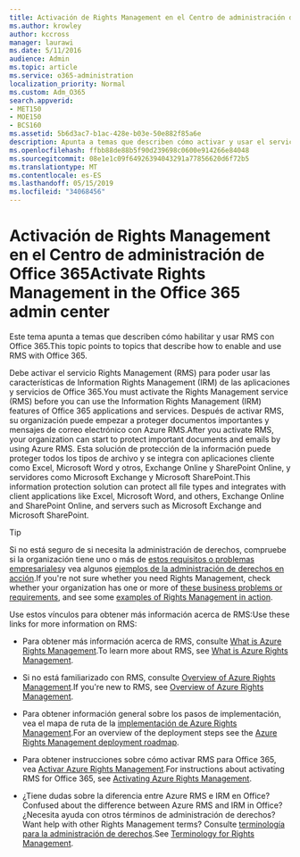 ```yaml
---
title: Activación de Rights Management en el Centro de administración de Office 365
ms.author: krowley
author: kccross
manager: laurawi
ms.date: 5/11/2016
audience: Admin
ms.topic: article
ms.service: o365-administration
localization_priority: Normal
ms.custom: Adm_O365
search.appverid:
- MET150
- MOE150
- BCS160
ms.assetid: 5b6d3ac7-b1ac-428e-b03e-50e882f85a6e
description: Apunta a temas que describen cómo activar y usar el servicio de administración de derechos con Office 365.
ms.openlocfilehash: ffbb88de88b5f90d239698c0600e914266e84048
ms.sourcegitcommit: 08e1e1c09f64926394043291a77856620d6f72b5
ms.translationtype: MT
ms.contentlocale: es-ES
ms.lasthandoff: 05/15/2019
ms.locfileid: "34068456"
---
```

# <a name="activate-rights-management-in-the-office-365-admin-center"></a><span data-ttu-id="be14c-103">Activación de Rights Management en el Centro de administración de Office 365</span><span class="sxs-lookup"><span data-stu-id="be14c-103">Activate Rights Management in the Office 365 admin center</span></span>

<span data-ttu-id="be14c-104">Este tema apunta a temas que describen cómo habilitar y usar RMS con Office 365.</span><span class="sxs-lookup"><span data-stu-id="be14c-104">This topic points to topics that describe how to enable and use RMS with Office 365.</span></span>
  
<span data-ttu-id="be14c-105">Debe activar el servicio Rights Management (RMS) para poder usar las características de Information Rights Management (IRM) de las aplicaciones y servicios de Office 365.</span><span class="sxs-lookup"><span data-stu-id="be14c-105">You must activate the Rights Management service (RMS) before you can use the Information Rights Management (IRM) features of Office 365 applications and services.</span></span> <span data-ttu-id="be14c-106">Después de activar RMS, su organización puede empezar a proteger documentos importantes y mensajes de correo electrónico con Azure RMS.</span><span class="sxs-lookup"><span data-stu-id="be14c-106">After you activate RMS, your organization can start to protect important documents and emails by using Azure RMS.</span></span> <span data-ttu-id="be14c-107">Esta solución de protección de la información puede proteger todos los tipos de archivo y se integra con aplicaciones cliente como Excel, Microsoft Word y otros, Exchange Online y SharePoint Online, y servidores como Microsoft Exchange y Microsoft SharePoint.</span><span class="sxs-lookup"><span data-stu-id="be14c-107">This information protection solution can protect all file types and integrates with client applications like Excel, Microsoft Word, and others, Exchange Online and SharePoint Online, and servers such as Microsoft Exchange and Microsoft SharePoint.</span></span>
  
> [!TIP]
> <span data-ttu-id="be14c-108">Si no está seguro de si necesita la administración de derechos, compruebe si la organización tiene uno o más de [estos requisitos o problemas empresariales](https://docs.microsoft.com/rights-management/understand-explore/azure-rms-problems-it-solves)y vea algunos [ejemplos de la administración de derechos en acción](https://docs.microsoft.com/rights-management/understand-explore/what-admins-users-see).</span><span class="sxs-lookup"><span data-stu-id="be14c-108">If you're not sure whether you need Rights Management, check whether your organization has one or more of [these business problems or requirements](https://docs.microsoft.com/rights-management/understand-explore/azure-rms-problems-it-solves), and see some [examples of Rights Management in action](https://docs.microsoft.com/rights-management/understand-explore/what-admins-users-see).</span></span> 
  
<span data-ttu-id="be14c-109">Use estos vínculos para obtener más información acerca de RMS:</span><span class="sxs-lookup"><span data-stu-id="be14c-109">Use these links for more information on RMS:</span></span>
  
- <span data-ttu-id="be14c-110">Para obtener más información acerca de RMS, consulte [What is Azure Rights Management](https://docs.microsoft.com/rights-management/understand-explore/what-is-azure-rms).</span><span class="sxs-lookup"><span data-stu-id="be14c-110">To learn more about RMS, see [What is Azure Rights Management](https://docs.microsoft.com/rights-management/understand-explore/what-is-azure-rms).</span></span>
    
- <span data-ttu-id="be14c-111">Si no está familiarizado con RMS, consulte [Overview of Azure Rights Management](https://docs.microsoft.com/rights-management/understand-explore/azure-rights-management).</span><span class="sxs-lookup"><span data-stu-id="be14c-111">If you're new to RMS, see [Overview of Azure Rights Management](https://docs.microsoft.com/rights-management/understand-explore/azure-rights-management).</span></span>
    
- <span data-ttu-id="be14c-112">Para obtener información general sobre los pasos de implementación, vea el mapa de ruta de la [implementación de Azure Rights Management](https://docs.microsoft.com/rights-management/plan-design/deployment-roadmap).</span><span class="sxs-lookup"><span data-stu-id="be14c-112">For an overview of the deployment steps see the [Azure Rights Management deployment roadmap](https://docs.microsoft.com/rights-management/plan-design/deployment-roadmap).</span></span>
    
- <span data-ttu-id="be14c-113">Para obtener instrucciones sobre cómo activar RMS para Office 365, vea [Activar Azure Rights Management](https://technet.microsoft.com/library/jj658941.aspx).</span><span class="sxs-lookup"><span data-stu-id="be14c-113">For instructions about activating RMS for Office 365, see [Activating Azure Rights Management](https://technet.microsoft.com/library/jj658941.aspx).</span></span>
    
- <span data-ttu-id="be14c-114">¿Tiene dudas sobre la diferencia entre Azure RMS e IRM en Office?</span><span class="sxs-lookup"><span data-stu-id="be14c-114">Confused about the difference between Azure RMS and IRM in Office?</span></span> <span data-ttu-id="be14c-115">¿Necesita ayuda con otros términos de administración de derechos?</span><span class="sxs-lookup"><span data-stu-id="be14c-115">Want help with other Rights Management terms?</span></span> <span data-ttu-id="be14c-116">Consulte [terminología para la administración de derechos](https://technet.microsoft.com/library/dn595132.aspx).</span><span class="sxs-lookup"><span data-stu-id="be14c-116">See [Terminology for Rights Management](https://technet.microsoft.com/library/dn595132.aspx).</span></span>
    

